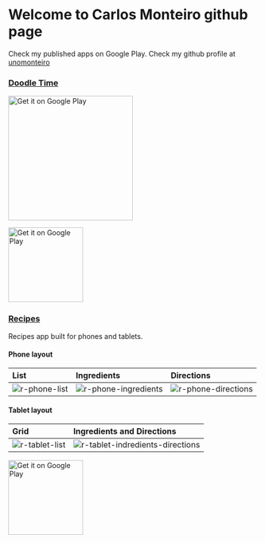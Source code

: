 # Welcome to Carlos Monteiro github page

Check my published apps on Google Play.
Check my github profile at [unomonteiro](https://github.com/unomonteiro)


### [Doodle Time](https://github.com/unomonteiro/Doodle)

<img alt='Get it on Google Play' src='https://cloud.githubusercontent.com/assets/7604348/15456027/3e0919fe-205c-11e6-9174-a561a1ee4ce1.gif' width="250"/>

<a href='https://play.google.com/store/apps/details?id=io.monteirodev.doodle'><img alt='Get it on Google Play' src='https://play.google.com/intl/en_us/badges/images/generic/en_badge_web_generic.png' width="150"/></a>

### [Recipes](https://github.com/unomonteiro/Recipes)
Recipes app built for phones and tablets.

#### Phone layout
| List | Ingredients | Directions |
|:---|:---|:---|
|![r-phone-list](https://cloud.githubusercontent.com/assets/7604348/15450408/a4e9631a-1f92-11e6-9c00-78e2cc8f58a3.png)|![r-phone-ingredients](https://cloud.githubusercontent.com/assets/7604348/15450404/a4e86e38-1f92-11e6-9ac6-3ac93033abe8.png)| ![r-phone-directions](https://cloud.githubusercontent.com/assets/7604348/15450405/a4e883b4-1f92-11e6-80e2-ad874c334370.png) |
#### Tablet layout
| Grid | Ingredients and Directions |
|:---|:---|
| ![r-tablet-list](https://cloud.githubusercontent.com/assets/7604348/15450406/a4e8c126-1f92-11e6-8a17-934a83b74089.png) | ![r-tablet-indredients-directions](https://cloud.githubusercontent.com/assets/7604348/15450407/a4e9271a-1f92-11e6-960d-bc31ae638272.png) |
<a href='https://play.google.com/store/apps/details?id=io.monteirodev.doodle'><img alt='Get it on Google Play' src="https://play.google.com/intl/en_us/badges/images/generic/en_badge_web_generic.png" width="150"/></a>
